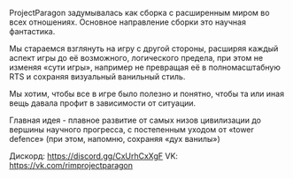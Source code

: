 ProjectParagon задумывалась как сборка с расширенным миром во всех отношениях.
Основное направление сборки это научная фантастика.

Мы стараемся взглянуть на игру с другой стороны, расширяя каждый аспект игры до её возможного, логического предела, при этом не изменяя «сути игры», например не превращая её в полномасштабную RTS и сохраняя визуальный ванильный стиль.

Мы хотим, чтобы все в игре было полезно и понятно, чтобы та или иная вещь давала профит в зависимости от ситуации.

Главная идея - плавное развитие от самых низов цивилизации до вершины научного прогресса, с постепенным уходом от «tower defence» (при этом, напомню, сохраняя «дух ванилы»)

Дискорд: https://discord.gg/CxUrhCxXgF
VK: https://vk.com/rimprojectparagon
